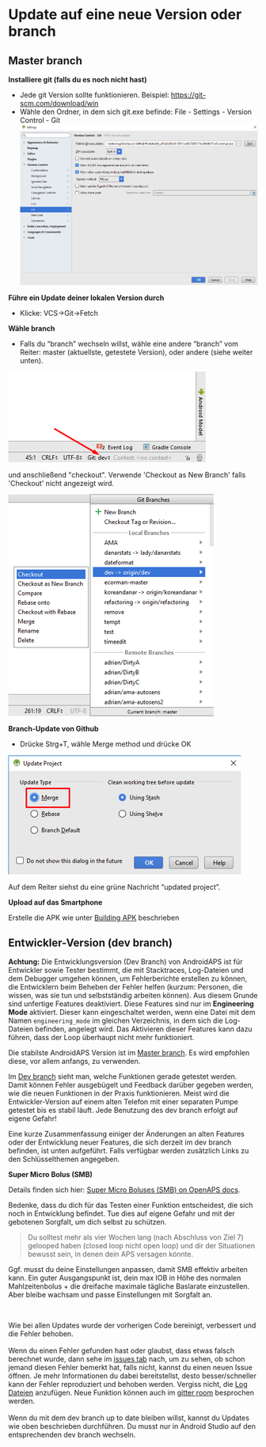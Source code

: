 # Update auf eine neue Version oder branch

## Master branch

**Installiere git (falls du es noch nicht hast)**

* Jede git Version sollte funktionieren. Beispiel: <https://git-scm.com/download/win>
* Wähle den Ordner, in dem sich git.exe befinde: File - Settings - Version Control - Git ![](../images/git.png)

**Führe ein Update deiner lokalen Version durch**

* Klicke: VCS->Git->Fetch

**Wähle branch**

* Falls du “branch” wechseln willst, wähle eine andere “branch” vom Reiter: master (aktuellste, getestete Version), oder andere (siehe weiter unten).

![](../images/branchintray.png)

und anschließend "checkout". Verwende 'Checkout as New Branch' falls 'Checkout' nicht angezeigt wird.

![](../images/checkout.png)

**Branch-Update von Github**

* Drücke Strg+T, wähle Merge method und drücke OK

![](../images/merge.png)

Auf dem Reiter siehst du eine grüne Nachricht “updated project”.

**Upload auf das Smartphone**

Erstelle die APK wie unter [Building APK](Building-APK.md) beschrieben

## Entwickler-Version (dev branch)

**Achtung:** Die Entwicklungsversion (Dev Branch) von AndroidAPS ist für Entwickler sowie Tester bestimmt, die mit Stacktraces, Log-Dateien und dem Debugger umgehen können, um Fehlerberichte erstellen zu können, die Entwicklern beim Beheben der Fehler helfen (kurzum: Personen, die wissen, was sie tun und selbstständig arbeiten können). Aus diesem Grunde sind unfertige Features deaktiviert. Diese Features sind nur im **Engineering Mode** aktiviert. Dieser kann eingeschaltet werden, wenn eine Datei mit dem Namen `engineering_mode` im gleichen Verzeichnis, in dem sich die Log-Dateien befinden, angelegt wird. Das Aktivieren dieser Features kann dazu führen, dass der Loop überhaupt nicht mehr funktioniert.

Die stabilste AndroidAPS Version ist im [Master branch](https://github.com/MilosKozak/AndroidAPS/tree/master). Es wird empfohlen diese, vor allem anfangs, zu verwenden.

Im [Dev branch](https://github.com/MilosKozak/AndroidAPS/tree/dev) sieht man, welche Funktionen gerade getestet werden. Damit können Fehler ausgebügelt und Feedback darüber gegeben werden, wie die neuen Funktionen in der Praxis funktionieren. Meist wird die Entwickler-Version auf einem alten Telefon mit einer separaten Pumpe getestet bis es stabil läuft. Jede Benutzung des dev branch erfolgt auf eigene Gefahr!

Eine kurze Zusammenfassung einiger der Änderungen an alten Features oder der Entwicklung neuer Features, die sich derzeit im dev branch befinden, ist unten aufgeführt. Falls verfügbar werden zusätzlich Links zu den Schlüsselthemen angegeben.

**Super Micro Bolus (SMB)**

Details finden sich hier: [Super Micro Boluses (SMB) on OpenAPS docs](https://openaps.readthedocs.io/en/latest/docs/Customize-Iterate/oref1.html#understanding-smb).  
  
Bedenke, dass du dich für das Testen einer Funktion entscheidest, die sich noch in Entwicklung befindet. Tue dies auf eigene Gefahr und mit der gebotenen Sorgfalt, um dich selbst zu schützen.  
  
> Du solltest mehr als vier Wochen lang (nach Abschluss von Ziel 7) gelooped haben (closed loop nicht open loop) und dir der Situationen bewusst sein, in denen dein APS versagen könnte.  
>  
Ggf. musst du deine Einstellungen anpassen, damit SMB effektiv arbeiten kann. Ein guter Ausgangspunkt ist, dein max IOB in Höhe des normalen Mahlzeitenbolus + die dreifache maximale tägliche Baslarate einzustellen. Aber bleibe wachsam und passe Einstellungen mit Sorgfalt an.

<br />  
  
Wie bei allen Updates wurde der vorherigen Code bereinigt, verbessert und die Fehler behoben. <br />  
Wenn du einen Fehler gefunden hast oder glaubst, dass etwas falsch berechnet wurde, dann sehe im [issues tab](https://github.com/MilosKozak/AndroidAPS/issues) nach, um zu sehen, ob schon jemand diesen Fehler bemerkt hat, falls nicht, kannst du einen neuen Issue öffnen. Je mehr Informationen du dabei bereitstellst, desto besser/schneller kann der Fehler reproduziert und behoben werden. Vergiss nicht, die [Log Dateien](../Usage/Accessing-logfiles.md) anzufügen. Neue Funktion können auch im [gitter room](https://gitter.im/MilosKozak/AndroidAPS) besprochen werden. <br />  
Wenn du mit dem dev branch up to date bleiben willst, kannst du Updates wie oben beschrieben durchführen. Du musst nur in Android Studio auf den entsprechenden dev branch wechseln.